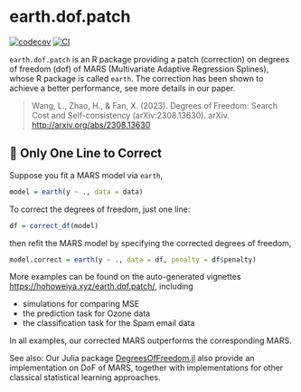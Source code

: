 # earth.dof.patch

[![codecov](https://codecov.io/gh/szcf-weiya/earth.dof.patch/graph/badge.svg?token=6Am5b8xJrj)](https://codecov.io/gh/szcf-weiya/earth.dof.patch)
[![CI](https://github.com/szcf-weiya/earth.dof.patch/actions/workflows/CI.yaml/badge.svg)](https://github.com/szcf-weiya/earth.dof.patch/actions/workflows/CI.yaml)

`earth.dof.patch` is an R package providing a patch (correction) on degrees of freedom (dof) of MARS (Multivariate Adaptive Regression Splines), whose R package is called `earth`. The correction has been shown to achieve a better performance, see more details in our paper.

> Wang, L., Zhao, H., & Fan, X. (2023). Degrees of Freedom: Search Cost and Self-consistency (arXiv:2308.13630). arXiv. http://arxiv.org/abs/2308.13630

## :rocket: Only One Line to Correct

Suppose you fit a MARS model via `earth`,

```r
model = earth(y ~ ., data = data)
```

To correct the degrees of freedom, just one line:

```r
df = correct_df(model)
```

then refit the MARS model by specifying the corrected degrees of freedom,

```r
model.correct = earth(y ~ ., data = df, penalty = df$penalty)
```

More examples can be found on the auto-generated vignettes <https://hohoweiya.xyz/earth.dof.patch/>, including

- simulations for comparing MSE
- the prediction task for Ozone data
- the classification task for the Spam email data

In all examples, our corrected MARS outperforms the corresponding MARS.

See also: Our Julia package [DegreesOfFreedom.jl](https://github.com/szcf-weiya/DegreesOfFreedom.jl) also provide an implementation on DoF of MARS, together with implementations for other classical statistical learning approaches.
